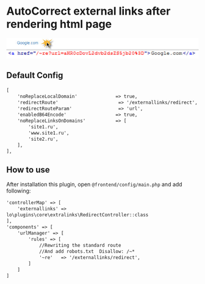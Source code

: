 AutoCorrect external links after rendering html page
===================================
!["Plugins"](extralinks.jpg)

## Default Config

```
[
    'noReplaceLocalDomain'              => true,
    'redirectRoute'                      => '/externallinks/redirect',
    'redirectRouteParam'                 => 'url',
    'enabledB64Encode'                  => true,
    'noReplaceLinksOnDomains'           => [
        'site1.ru',
        'www.site1.ru',
        'site2.ru',
    ],
],
```

## How to use

After installation this plugin, open `@frontend/config/main.php` and add following:

```
'controllerMap' => [
    'externallinks' => lo\plugins\core\extralinks\RedirectController::class
],
'components' => [
    'urlManager' => [
        'rules' => [
            //Rewriting the standard route
            //And add robots.txt  Disallow: /~*
            '~re'   => '/externallinks/redirect',
        ]
    ]
]
```
